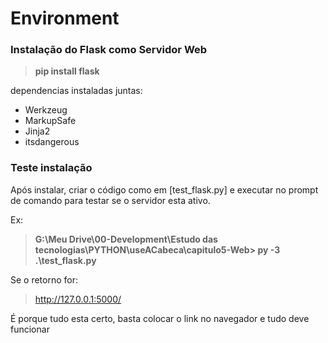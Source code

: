 # Environment

### Instalação do Flask como Servidor Web

> **pip install flask**

dependencias instaladas juntas:
* Werkzeug
* MarkupSafe
* Jinja2
* itsdangerous

### Teste instalação

Após instalar, criar o código como em [test_flask.py] e executar no prompt de comando para testar se o servidor esta ativo.

Ex:

> **G:\Meu Drive\00-Development\Estudo das tecnologias\PYTHON\useACabeca\capitulo5-Web> py -3 .\test_flask.py**

Se o retorno for:

> http://127.0.0.1:5000/

É porque tudo esta certo, basta colocar o link no navegador e tudo deve funcionar
